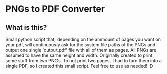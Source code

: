 # PNGs to PDF Converter
## What is this?
Small python script that, depending on the ammount of pages you want on your pdf, will continuously ask for the system file paths of the PNGs and output one single 'output.pdf' file with all of them as pages. All PNGs are assumed to have the same height and width. Originally created to print some stuff from two PNGs. To not print two pages, I had to turn them into a single PDF, so I created this small script. Feel free to use as needed! :D